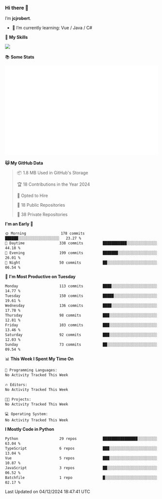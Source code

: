 ### Hi there 👋

I’m **jcjrobert**.

- 🌱 I’m currently learning: Vue / Java / C#

🌟 **My Skills**

![](https://img.shields.io/badge/-Python-3e74a2?style=flat-square&logo=Python&logoColor=fff)

📚 **Some Stats**

![](https://github.com/jcjrobert/github-stats/blob/master/generated/overview.svg)

<!--START_SECTION:waka-->
**🐱 My GitHub Data** 

> 📦 1.8 MB Used in GitHub's Storage 
 > 
> 🏆 18 Contributions in the Year 2024
 > 
> 💼 Opted to Hire
 > 
> 📜 18 Public Repositories 
 > 
> 🔑 38 Private Repositories 
 > 
**I'm an Early 🐤** 

```text
🌞 Morning                178 commits         ██████░░░░░░░░░░░░░░░░░░░   23.27 % 
🌆 Daytime                338 commits         ███████████░░░░░░░░░░░░░░   44.18 % 
🌃 Evening                199 commits         ███████░░░░░░░░░░░░░░░░░░   26.01 % 
🌙 Night                  50 commits          ██░░░░░░░░░░░░░░░░░░░░░░░   06.54 % 
```
📅 **I'm Most Productive on Tuesday** 

```text
Monday                   113 commits         ████░░░░░░░░░░░░░░░░░░░░░   14.77 % 
Tuesday                  150 commits         █████░░░░░░░░░░░░░░░░░░░░   19.61 % 
Wednesday                136 commits         ████░░░░░░░░░░░░░░░░░░░░░   17.78 % 
Thursday                 98 commits          ███░░░░░░░░░░░░░░░░░░░░░░   12.81 % 
Friday                   103 commits         ███░░░░░░░░░░░░░░░░░░░░░░   13.46 % 
Saturday                 92 commits          ███░░░░░░░░░░░░░░░░░░░░░░   12.03 % 
Sunday                   73 commits          ██░░░░░░░░░░░░░░░░░░░░░░░   09.54 % 
```


📊 **This Week I Spent My Time On** 

```text
💬 Programming Languages: 
No Activity Tracked This Week

🔥 Editors: 
No Activity Tracked This Week

🐱‍💻 Projects: 
No Activity Tracked This Week

💻 Operating System: 
No Activity Tracked This Week
```

**I Mostly Code in Python** 

```text
Python                   29 repos            ████████████████░░░░░░░░░   63.04 % 
TypeScript               6 repos             ███░░░░░░░░░░░░░░░░░░░░░░   13.04 % 
Vue                      5 repos             ███░░░░░░░░░░░░░░░░░░░░░░   10.87 % 
JavaScript               3 repos             ██░░░░░░░░░░░░░░░░░░░░░░░   06.52 % 
Batchfile                1 repo              █░░░░░░░░░░░░░░░░░░░░░░░░   02.17 % 
```




 Last Updated on 04/12/2024 18:47:41 UTC
<!--END_SECTION:waka-->
